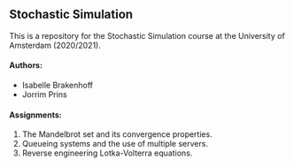  
## Stochastic Simulation
This is a repository for the Stochastic Simulation course at the University of Amsterdam (2020/2021).

#### Authors:
- Isabelle Brakenhoff
- Jorrim Prins

#### Assignments:
1. The Mandelbrot set and its convergence properties.
2. Queueing systems and the use of multiple servers.
3. Reverse engineering Lotka-Volterra equations.

